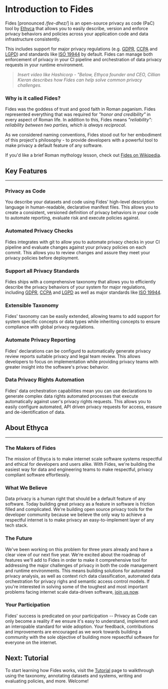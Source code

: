 # Introduction to Fides

Fides [pronounced */fee-dhez/*] is an open-source privacy as code (PaC) tool by [Ethyca](https://ethyca.com) that allows you to easily describe, version and enforce privacy behaviors and policies across your application code and data infrastructure consistently.

This includes support for major privacy regulations (e.g. [GDPR](https://ico.org.uk/for-organisations/guide-to-data-protection/guide-to-the-general-data-protection-regulation-gdpr/), [CCPA](https://ethyca.com/cpra-hub/) and [LGPD](https://iapp.org/news/a/the-new-brazilian-general-data-protection-law-a-detailed-analysis/)) and standards like [ISO 19944](https://www.iso.org/standard/79573.html) by default. Fides can manage both enforcement of privacy in your CI pipeline and orchestration of data privacy requests in your runtime environment.


> *Insert video like Hashicorp - "Below, Ethyca founder and CEO, Cillian Kieran describes how Fides can help solve common privacy challenges.*

### Why is it called Fides?

Fides was the goddess of trust and good faith in Roman paganism. Fides represented everything that was required for *"honor and credibility"* in every aspect of Roman life. In addition to this, Fides means *"reliability": reliability between two parties, which is always reciprocal*.

As we considered naming conventions, Fides stood out for her embodiment of this project's philosophy - to provide developers with a powerful tool to make privacy a default feature of any software.

If you'd like a brief Roman mythology lesson, check out [Fides on Wikipedia](https://en.wikipedia.org/wiki/Fides_(deity)).


## Key Features
---

### Privacy as Code

You describe your datasets and code using Fides' high-level description language in human-readable, declarative manifest files. This allows you to create a consistent, versioned definition of privacy behaviors in your code to automate reporting, evaluate risk and execute policies against.

### Automated Privacy Checks

Fides integrates with git to allow you to automate privacy checks in your CI pipeline and evaluate changes against your privacy policies on each commit. This allows you to review changes and assure they meet your privacy policies before deployment.

### Support all Privacy Standards

Fides ships with a comprehensive taxonomy that allows you to efficiently describe the privacy behaviors of your system for major regulations, including [GDPR](https://ico.org.uk/for-organisations/guide-to-data-protection/guide-to-the-general-data-protection-regulation-gdpr/), [CCPA](https://ethyca.com/cpra-hub/) and [LGPD](https://iapp.org/news/a/the-new-brazilian-general-data-protection-law-a-detailed-analysis/) as well as major standards like [ISO 19944](https://www.iso.org/standard/79573.html).

### Extensible Taxonomy

Fides' taxonomy can be easily extended, allowing teams to add support for system specific concepts or data types while inheriting concepts to ensure compliance with global privacy regulations.

### Automate Privacy Reporting

Fides' declarations can be configurd to automatically generate privacy review reports suitable privacy and legal team review. This allows developers to focus on implementation while providing privacy teams with greater insight into the software's privac behavior. 

### Data Privacy Rights Automation

Fides' data orchestration capabilities mean you can use declarations to generate complex data rights automated processes that execute automatically against user's privacy rights requests. This allows you to easily configure automated, API driven privacy requests for access, erasure and de-identification of data.

## About Ethyca
---

### The Makers of Fides

The mission of Ethyca is to make internet scale software systems respectful and ethical for developers and users alike. With Fides, we're building the easiest way for data and engineering teams to make respectful, privacy compliant software effortlessly. 

### What We Believe

Data privacy is a human right that should be a default feature of any software. Today building great privacy as a feature in software is friction filled and complicated. We're building open source privacy tools for the developer community because we believe the only way to achieve a respectful internet is to make privacy an easy-to-implement layer of any tech stack.

### The Future

We've been working on this problem for three years already and have a clear view of our next five year. We're excited about the roadmap of features we'll add to Fides in order to make it comprehensive tool for addressing the major challenges of privacy in both the code management and runtime environments. This means building solutions for automated privacy analysis, as well as context rich data classification, automated data orchestration for privacy righs and semantic access control models. 
If you're interested in solving some of the toughest and most important problems facing internet scale data-driven software, [join us now](https://ethyca.com/jobs-culture/).

### Your Participation

Fides' success is predicated on your participation -- Privacy as Code can only become a reality if we ensure it's easy to understand, implement and an interopable standard for wide adoption. Your feedback, contributions and improvements are encouraged as we work towards building a community with the sole objective of building more repsectful software for everyone on the internet.


## Next: Tutorial

To start learning how Fides works, visit the [Tutorial](tutorial/overview.md) page to walkthrough using the taxonomy, annotating datasets and systems, writing and evaluating policies, and more. Welcome!
